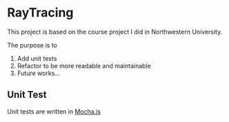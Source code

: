 # RayTracing
This project is based on the course project I did in Northwestern University.

The purpose is to
1. Add unit tests
2. Refactor to be more readable and maintainable
3. Future works...

## Unit Test
Unit tests are written in [Mocha.js](https://mochajs.org/#installation)
